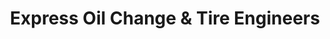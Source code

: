 ---
title: "Express Oil Change & Tire Engineers"
url: /fort-oglethorpe/express-oil-change-und-tire-engineers/
shop: Reifen
---